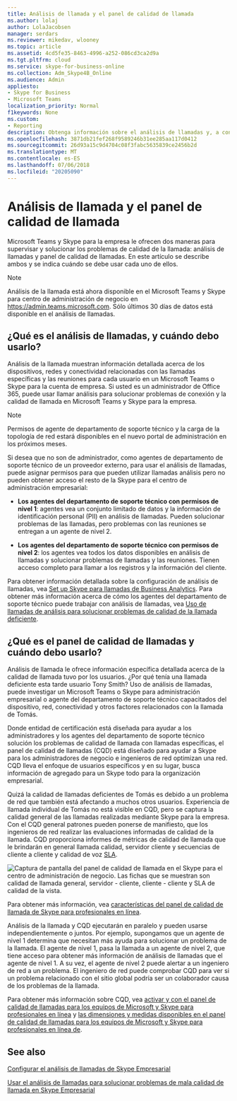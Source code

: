 ```yaml
---
title: Análisis de llamada y el panel de calidad de llamada
ms.author: lolaj
author: LolaJacobsen
manager: serdars
ms.reviewer: mikedav, wlooney
ms.topic: article
ms.assetid: 4cd5fe35-8463-4996-a252-086cd3ca2d9a
ms.tgt.pltfrm: cloud
ms.service: skype-for-business-online
ms.collection: Adm_Skype4B_Online
ms.audience: Admin
appliesto:
- Skype for Business
- Microsoft Teams
localization_priority: Normal
f1keywords: None
ms.custom:
- Reporting
description: Obtenga información sobre el análisis de llamadas y, a continuación, llame al panel de calidad y cuándo usarlos para supervisar y solucionar los problemas de calidad de la llamada de Skype para la empresa.
ms.openlocfilehash: 3871db21fef268f9589246b31ee285aa117d0412
ms.sourcegitcommit: 26d93a15c9d4704c08f3fabc5635839ce2456b2d
ms.translationtype: MT
ms.contentlocale: es-ES
ms.lasthandoff: 07/06/2018
ms.locfileid: "20205090"
---
```

# <a name="call-analytics-and-call-quality-dashboard"></a>Análisis de llamada y el panel de calidad de llamada

Microsoft Teams y Skype para la empresa le ofrecen dos maneras para supervisar y solucionar los problemas de calidad de la llamada: análisis de llamadas y panel de calidad de llamadas. En este artículo se describe ambos y se indica cuándo se debe usar cada uno de ellos.
  
> [!NOTE]
> Análisis de la llamada está ahora disponible en el Microsoft Teams y Skype para centro de administración de negocio en https://admin.teams.microsoft.com. Sólo últimos 30 días de datos está disponible en el análisis de llamadas.
  
## <a name="whats-call-analytics-and-when-should-i-use-it"></a>¿Qué es el análisis de llamadas, y cuándo debo usarlo?

Análisis de la llamada muestran información detallada acerca de los dispositivos, redes y conectividad relacionadas con las llamadas específicas y las reuniones para cada usuario en un Microsoft Teams o Skype para la cuenta de empresa. Si usted es un administrador de Office 365, puede usar llamar análisis para solucionar problemas de conexión y la calidad de llamada en Microsoft Teams y Skype para la empresa.

> [!NOTE]
> Permisos de agente de departamento de soporte técnico y la carga de la topología de red estará disponibles en el nuevo portal de administración en los próximos meses.

Si desea que no son de administrador, como agentes de departamento de soporte técnico de un proveedor externo, para usar el análisis de llamadas, puede asignar permisos para que pueden utilizar llamadas análisis pero no pueden obtener acceso el resto de la Skype para el centro de administración empresarial: 
  
- **Los agentes del departamento de soporte técnico con permisos de nivel 1**: agentes vea un conjunto limitado de datos y la información de identificación personal (PII) en análisis de llamadas. Pueden solucionar problemas de las llamadas, pero problemas con las reuniones se entregan a un agente de nivel 2.
    
- **Los agentes del departamento de soporte técnico con permisos de nivel 2**: los agentes vea todos los datos disponibles en análisis de llamadas y solucionar problemas de llamadas y las reuniones. Tienen acceso completo para llamar a los registros y la información del cliente.
    
Para obtener información detallada sobre la configuración de análisis de llamadas, vea [Set up Skype para llamadas de Business Analytics](set-up-call-analytics.md). Para obtener más información acerca de cómo los agentes del departamento de soporte técnico puede trabajar con análisis de llamadas, vea [Uso de llamadas de análisis para solucionar problemas de calidad de la llamada deficiente](use-call-analytics-to-troubleshoot-poor-call-quality.md).
  
## <a name="whats-the-call-quality-dashboard-and-when-should-i-use-it"></a>¿Qué es el panel de calidad de llamadas y cuándo debo usarlo?

Análisis de llamada le ofrece información específica detallada acerca de la calidad de llamada tuvo por los usuarios. ¿Por qué tenía una llamada deficiente esta tarde usuario Tony Smith? Uso de análisis de llamadas, puede investigar un Microsoft Teams o Skype para administración empresarial o agente del departamento de soporte técnico capacitados del dispositivo, red, conectividad y otros factores relacionados con la llamada de Tomás.
  
Donde entidad de certificación está diseñada para ayudar a los administradores y los agentes del departamento de soporte técnico solución los problemas de calidad de llamada con llamadas específicas, el panel de calidad de llamadas (CQD) está diseñado para ayudar a Skype para los administradores de negocio e ingenieros de red optimizan una red. CQD lleva el enfoque de usuarios específicos y en su lugar, busca información de agregado para un Skype todo para la organización empresarial. 
  
Quizá la calidad de llamadas deficientes de Tomás es debido a un problema de red que también está afectando a muchos otros usuarios. Experiencia de llamada individual de Tomás no está visible en CQD, pero se captura la calidad general de las llamadas realizadas mediante Skype para la empresa. Con el CQD general patrones pueden ponerse de manifiesto, que los ingenieros de red realizar las evaluaciones informadas de calidad de la llamada. CQD proporciona informes de métricas de calidad de llamada que le brindarán en general llamada calidad, servidor cliente y secuencias de cliente a cliente y calidad de voz [SLA](https://go.microsoft.com/fwlink/p/?linkid=846252). 
  
![Captura de pantalla del panel de calidad de llamada en el Skype para el centro de administración de negocio. Las fichas que se muestran son calidad de llamada general, servidor - cliente, cliente - cliente y SLA de calidad de la vista.](../images/6eaccf99-8ee8-4f99-bdf2-ba1c72471cb9.png)
  
Para obtener más información, vea [características del panel de calidad de llamada de Skype para profesionales en línea](turning-on-and-using-call-quality-dashboard.md#BKMKFeaturesOfTheCQD).
  
Análisis de la llamada y CQD ejecutarán en paralelo y pueden usarse independientemente o juntos. Por ejemplo, supongamos que un agente de nivel 1 determina que necesitan más ayuda para solucionar un problema de la llamada. El agente de nivel 1, pasa la llamada a un agente de nivel 2, que tiene acceso para obtener más información de análisis de llamadas que el agente de nivel 1. A su vez, el agente de nivel 2 puede alertar a un ingeniero de red a un problema. El ingeniero de red puede comprobar CQD para ver si un problema relacionado con el sitio global podría ser un colaborador causa de los problemas de la llamada.
  
Para obtener más información sobre CQD, vea [activar y con el panel de calidad de llamadas para los equipos de Microsoft y Skype para profesionales en línea](turning-on-and-using-call-quality-dashboard.md) y [las dimensiones y medidas disponibles en el panel de calidad de llamadas para los equipos de Microsoft y Skype para profesionales en línea de](dimensions-and-measures-available-in-call-quality-dashboard.md).
  
## <a name="related-topics"></a>See also
[Configurar el análisis de llamadas de Skype Empresarial](set-up-call-analytics.md)

[Usar el análisis de llamadas para solucionar problemas de mala calidad de llamada en Skype Empresarial](use-call-analytics-to-troubleshoot-poor-call-quality.md)

  
 
